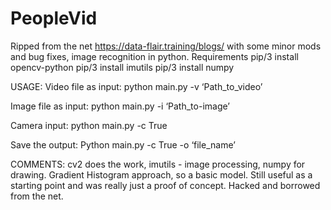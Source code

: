 # PeopleVid
Ripped from the net https://data-flair.training/blogs/ with some minor mods and bug fixes, image recognition in python.
Requirements pip/3 install opencv-python pip/3 install imutils pip/3 install numpy

USAGE:
Video file as input:
python main.py -v ‘Path_to_video’

Image file as input:
python main.py -i ‘Path_to-image’

Camera input:
python main.py -c True

Save the output:
Python main.py -c True -o ‘file_name’

COMMENTS:
cv2 does the work, imutils - image processing, numpy for drawing. Gradient Histogram approach, so a basic model.
Still useful as a starting point and was really just a proof of concept. Hacked and borrowed from the net. 
